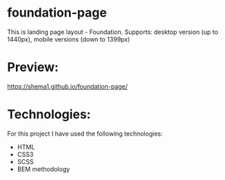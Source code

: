 # foundation-page
This is landing page layout - Foundation.
Supports: desktop version (up to 1440px),
          mobile versions (down to 1399px)

# Preview:
https://shema1.github.io/foundation-page/

# Technologies:
For this project I have used the following technologies:
* HTML
* CSS3
* SCSS
* BEM methodology



